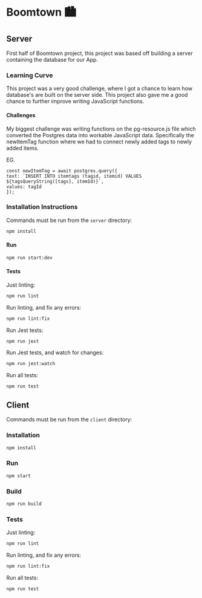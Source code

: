 # Boomtown 🏙

## Server

First half of Boomtown project, this project was based off building a server containing the database for our App.

### Learning Curve

This project was a very good challenge, where I got a chance to learn how database's are built on the server side. This project also gave me a good chance to further improve writing JavaScript functions.

#### Challenges

My biggest challenge was writing functions on the pg-resource.js file which converted the Postgres data into workable JavaScript data. Specifically the newItemTag function where we had to connect newly added tags to newly added items.

EG.

```
const newItemTag = await postgres.query({
text: `INSERT INTO itemtags (tagid, itemid) VALUES ${tagsQueryString([tags], itemId)}`,
values: tagId
});
```

### Installation Instructions

Commands must be run from the `server` directory:

```bash
npm install
```

#### Run

```bash
npm run start:dev
```

#### Tests

Just linting:

```bash
npm run lint
```

Run linting, and fix any errors:

```bash
npm run lint:fix
```

Run Jest tests:

```
npm run jest
```

Run Jest tests, and watch for changes:

```bash
npm run jest:watch
```

Run all tests:

```bash
npm run test
```

## Client

Commands must be run from the `client` directory:

### Installation

```bash
npm install
```

### Run

```bash
npm start
```

### Build

```bash
npm run build
```

### Tests

Just linting:

```bash
npm run lint
```

Run linting, and fix any errors:

```bash
npm run lint:fix
```

Run all tests:

```bash
npm run test
```
